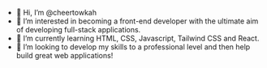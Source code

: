 - 👋 Hi, I’m @cheertowkah
- 👀 I’m interested in becoming a front-end developer with the ultimate aim of developing full-stack applications.
- 🌱 I’m currently learning HTML, CSS, Javascript, Tailwind CSS and React. 
- 💞️ I’m looking to develop my skills to a professional level and then help build great web applications!

<!---
cheertowkah/cheertowkah is a ✨ special ✨ repository because its `README.md` (this file) appears on your GitHub profile.
You can click the Preview link to take a look at your changes.
--->
